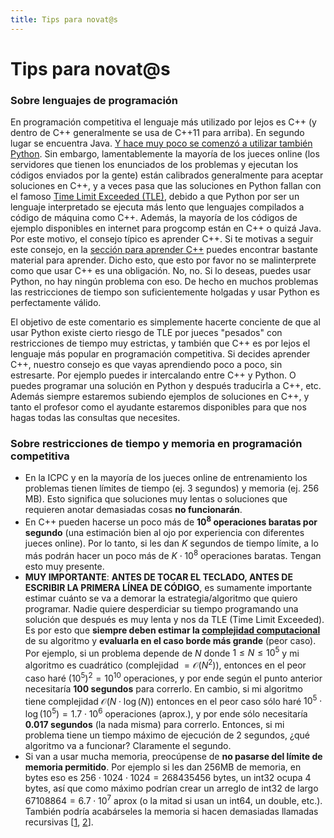 ```yaml
---
title: Tips para novat@s
---
```


# Tips para novat@s

### Sobre lenguajes de programación

En programación competitiva el lenguaje más utilizado por lejos es C++ (y dentro de C++ generalmente se usa de C++11 para arriba). En segundo lugar se encuentra Java. [Y hace muy poco se comenzó a utilizar también Python](https://www.quora.com/Can-Python-be-used-in-ACM-ICPC). Sin embargo, lamentablemente la mayoría de los jueces online (los servidores que tienen los enunciados de los problemas y ejecutan los códigos enviados por la gente) están calibrados generalmente para aceptar soluciones en C++, y a veces pasa que las soluciones en Python fallan con el famoso [Time Limit Exceeded (TLE)](https://www.geeksforgeeks.org/overcome-time-limit-exceedtle/), debido a que Python por ser un lenguaje interpretado se ejecuta más lento que lenguajes compilados a código de máquina como C++. Además, la mayoría de los códigos de ejemplo disponibles en internet para progcomp están en C++ o quizá Java. Por este motivo, el consejo típico es aprender C++. Si te motivas a seguir este consejo, en la [sección para aprender C++](resources/cpp) puedes encontrar bastante material para aprender. Dicho esto, que esto por favor no se malinterprete como que usar C++ es una obligación. No, no. Si lo deseas, puedes usar Python, no hay ningún problema con eso. De hecho en muchos problemas las restricciones de tiempo son suficientemente holgadas y usar Python es perfectamente válido.

El objetivo de este comentario es simplemente hacerte conciente de que al usar Python existe cierto riesgo de TLE por jueces "pesados" con restricciones de tiempo muy estrictas, y también que C++ es por lejos el lenguaje más popular en programación competitiva. Si decides aprender C++, nuestro consejo es que vayas aprendiendo poco a poco, sin estresarte. Por ejemplo puedes ir intercalando entre C++ y Python. O puedes programar una solución en Python y después traducirla a C++, etc. Además siempre estaremos subiendo ejemplos de soluciones en C++, y tanto el profesor como el ayudante estaremos disponibles para que nos hagas todas las consultas que necesites.

### Sobre restricciones de tiempo y memoria en programación competitiva

- En la ICPC y en la mayoría de los jueces online de entrenamiento los problemas tienen límites de tiempo (ej. 3 segundos) y memoria (ej. 256 MB). Esto significa que soluciones muy lentas o soluciones que requieren anotar demasiadas cosas **no funcionarán**.
- En C++ pueden hacerse un poco más de **$10^8$ operaciones baratas por segundo** (una estimación bien al ojo por experiencia con diferentes jueces online). Por lo tanto, si les dan $K$ segundos de tiempo límite, a lo más podrán hacer un poco más de $K \cdot 10^8$ operaciones baratas. Tengan esto muy presente.
- **MUY IMPORTANTE**: **ANTES DE TOCAR EL TECLADO, ANTES DE ESCRIBIR LA PRIMERA LÍNEA DE CÓDIGO**, es sumamente importante estimar cuánto se va a demorar la estrategia/algoritmo que quiero programar. Nadie quiere desperdiciar su tiempo programando una solución que después es muy lenta y nos da TLE (Time Limit Exceeded). Es por esto que **siempre deben estimar la [complejidad computacional](https://en.wikipedia.org/wiki/Time_complexity)** de su algoritmo y **evaluarla en el caso borde más grande** (peor caso). Por ejemplo, si un problema depende de $N$ donde $1 \leq N \leq 10^5$ y mi algoritmo es cuadrático (complejidad $= \mathcal{O}(N^2)$), entonces en el peor caso haré $(10^5)^2 = 10^{10}$ operaciones, y por ende según el punto anterior necesitaría **100 segundos** para correrlo. En cambio, si mi algoritmo tiene complejidad $\mathcal{O}(N\cdot\log(N))$ entonces en el peor caso sólo haré $10^5 \cdot \log(10^5) = 1.7 \cdot 10^6$ operaciones (aprox.), y por ende sólo necesitaría **$0.017$ segundos** (la nada misma) para correrlo. Entonces, si mi problema tiene un tiempo máximo de ejecución de 2 segundos, ¿qué algoritmo va a funcionar? Claramente el segundo.
- Si van a usar mucha memoria, preocúpense de **no pasarse del límite de memoria permitido**. Por ejemplo si les dan 256MB de memoria, en bytes eso es $256 \cdot 1024 \cdot 1024 = 268435456$ bytes, un int32 ocupa 4 bytes, así que como máximo podrían crear un arreglo de int32 de largo $67108864 = 6.7 \cdot 10^7$ aprox (o la mitad si usan un int64, un double, etc.). También podría acabárseles la memoria si hacen demasiadas llamadas recursivas [[1](https://codeforces.com/blog/entry/47003), [2](https://stackoverflow.com/a/11777585/2801404)].
